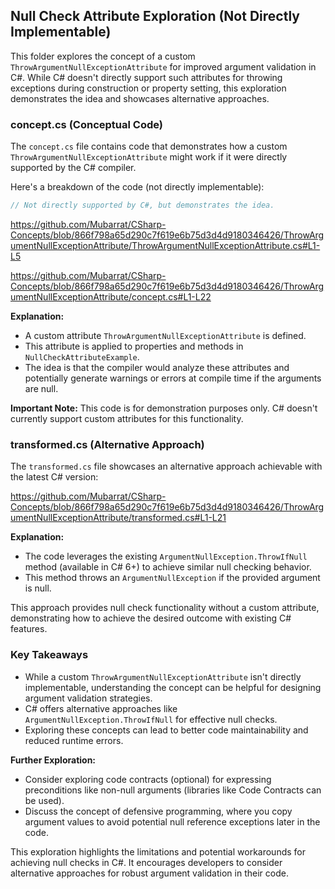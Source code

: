 ## Null Check Attribute Exploration (Not Directly Implementable)

This folder explores the concept of a custom `ThrowArgumentNullExceptionAttribute` for improved argument validation in C#. While C# doesn't directly support such attributes for throwing exceptions during construction or property setting, this exploration demonstrates the idea and showcases alternative approaches.

### concept.cs (Conceptual Code)

The `concept.cs` file contains code that demonstrates how a custom `ThrowArgumentNullExceptionAttribute` might work if it were directly supported by the C# compiler. 

Here's a breakdown of the code (not directly implementable):

```csharp
// Not directly supported by C#, but demonstrates the idea.
```

https://github.com/Mubarrat/CSharp-Concepts/blob/866f798a65d290c7f619e6b75d3d4d9180346426/ThrowArgumentNullExceptionAttribute/ThrowArgumentNullExceptionAttribute.cs#L1-L5

https://github.com/Mubarrat/CSharp-Concepts/blob/866f798a65d290c7f619e6b75d3d4d9180346426/ThrowArgumentNullExceptionAttribute/concept.cs#L1-L22

**Explanation:**

- A custom attribute `ThrowArgumentNullExceptionAttribute` is defined.
- This attribute is applied to properties and methods in `NullCheckAttributeExample`.
- The idea is that the compiler would analyze these attributes and potentially generate warnings or errors at compile time if the arguments are null.

**Important Note:** This code is for demonstration purposes only. C# doesn't currently support custom attributes for this functionality.

### transformed.cs (Alternative Approach)

The `transformed.cs` file showcases an alternative approach achievable with the latest C# version:

https://github.com/Mubarrat/CSharp-Concepts/blob/866f798a65d290c7f619e6b75d3d4d9180346426/ThrowArgumentNullExceptionAttribute/transformed.cs#L1-L21

**Explanation:**

- The code leverages the existing `ArgumentNullException.ThrowIfNull` method (available in C# 6+) to achieve similar null checking behavior.
- This method throws an `ArgumentNullException` if the provided argument is null.

This approach provides null check functionality without a custom attribute, demonstrating how to achieve the desired outcome with existing C# features.

###  Key Takeaways

- While a custom `ThrowArgumentNullExceptionAttribute` isn't directly implementable, understanding the concept can be helpful for designing  argument validation strategies.
- C# offers alternative approaches like `ArgumentNullException.ThrowIfNull` for effective null checks.
- Exploring these concepts can lead to better code maintainability and reduced runtime errors.

**Further Exploration:**

- Consider exploring code contracts (optional) for expressing preconditions like non-null arguments (libraries like Code Contracts can be used).
- Discuss the concept of defensive programming, where you copy argument values to avoid potential null reference exceptions later in the code.

This exploration highlights the limitations and potential workarounds for achieving null checks in C#. It encourages developers to consider alternative approaches for robust argument validation in their code.
